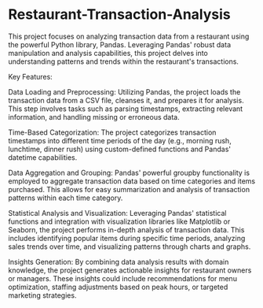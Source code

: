 # Restaurant-Transaction-Analysis
This project focuses on analyzing transaction data from a restaurant using the powerful Python library, Pandas. Leveraging Pandas' robust data manipulation and analysis capabilities, this project delves into understanding patterns and trends within the restaurant's transactions.

Key Features:

Data Loading and Preprocessing: Utilizing Pandas, the project loads the transaction data from a CSV file, cleanses it, and prepares it for analysis. This step involves tasks such as parsing timestamps, extracting relevant information, and handling missing or erroneous data.

Time-Based Categorization: The project categorizes transaction timestamps into different time periods of the day (e.g., morning rush, lunchtime, dinner rush) using custom-defined functions and Pandas' datetime capabilities.

Data Aggregation and Grouping: Pandas' powerful groupby functionality is employed to aggregate transaction data based on time categories and items purchased. This allows for easy summarization and analysis of transaction patterns within each time category.

Statistical Analysis and Visualization: Leveraging Pandas' statistical functions and integration with visualization libraries like Matplotlib or Seaborn, the project performs in-depth analysis of transaction data. This includes identifying popular items during specific time periods, analyzing sales trends over time, and visualizing patterns through charts and graphs.

Insights Generation: By combining data analysis results with domain knowledge, the project generates actionable insights for restaurant owners or managers. These insights could include recommendations for menu optimization, staffing adjustments based on peak hours, or targeted marketing strategies.
